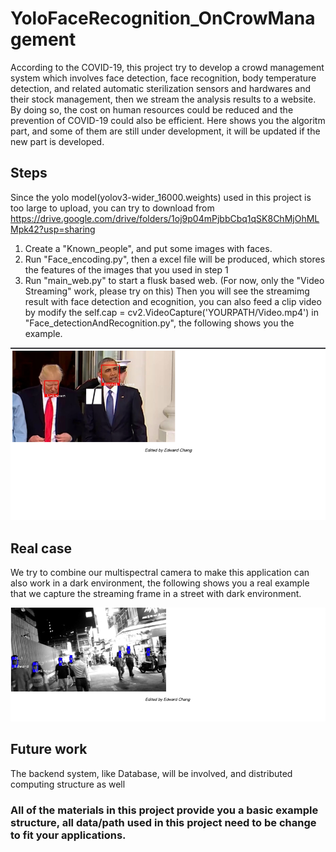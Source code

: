 # YoloFaceRecognition_OnCrowManagement

According to the COVID-19, this project try to develop a crowd management system which involves face detection, face recognition, body temperature detection, and related automatic sterilization sensors and hardwares and their stock management, then we stream the analysis results to a website. By doing so, the cost on human resources could be reduced and the prevention of COVID-19 could also be efficient. Here shows you the algoritm part, and some of them are still under development, it will be updated if the new part is developed.

## Steps

Since the yolo model(yolov3-wider_16000.weights) used in this project is too large to upload, you can try to download from https://drive.google.com/drive/folders/1oj9p04mPjbbCbq1qSK8ChMjOhMLMpk42?usp=sharing

1. Create a "Known_people", and put some images with faces.
2. Run "Face_encoding.py", then a excel file will be produced, which stores the features of the images that you used in step 1
3. Run "main_web.py" to start a flusk based web. (For now, only the "Video Streaming" work, please try on this) Then you will see the streamimg result with face detection and ecognition, you can also feed a clip video by modify the self.cap = cv2.VideoCapture('YOURPATH/Video.mp4') in "Face_detectionAndRecognition.py", the following shows you the example.

![image](https://github.com/edwardchang0112/YoloFaceRecognition_OnCrowManagement/blob/master/Demo01.png)

## Real case

We try to combine our multispectral camera to make this application can also work in a dark environment, the following shows you a real example that we capture the streaming frame in a street with dark environment.

![image](https://github.com/edwardchang0112/YoloFaceRecognition_OnCrowManagement/blob/master/Demo02.png)

## Future work

The backend system, like Database, will be involved, and distributed computing structure as well

### All of the materials in this project provide you a basic example structure, all data/path used in this project need to be change to fit your applications.
